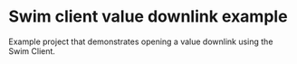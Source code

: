 # Swim client value downlink example

Example project that demonstrates opening a value downlink using the Swim Client. 

